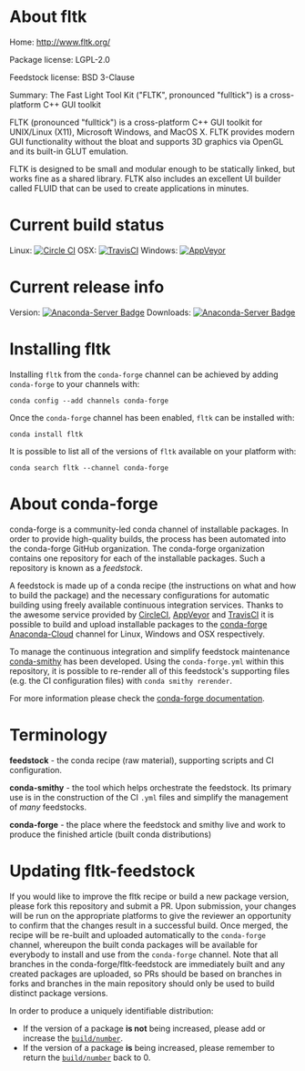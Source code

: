 About fltk
==========

Home: http://www.fltk.org/

Package license: LGPL-2.0

Feedstock license: BSD 3-Clause

Summary: The Fast Light Tool Kit ("FLTK", pronounced "fulltick") is a cross-platform C++ GUI toolkit

FLTK (pronounced "fulltick") is a cross-platform C++ GUI toolkit for
UNIX/Linux (X11), Microsoft Windows, and MacOS X. FLTK provides
modern GUI functionality without the bloat and supports 3D graphics via
OpenGL and its built-in GLUT emulation.

FLTK is designed to be small and modular enough to be statically
linked, but works fine as a shared library. FLTK also includes an
excellent UI builder called FLUID that can be used to create
applications in minutes.


Current build status
====================

Linux: [![Circle CI](https://circleci.com/gh/conda-forge/fltk-feedstock.svg?style=shield)](https://circleci.com/gh/conda-forge/fltk-feedstock)
OSX: [![TravisCI](https://travis-ci.org/conda-forge/fltk-feedstock.svg?branch=master)](https://travis-ci.org/conda-forge/fltk-feedstock)
Windows: [![AppVeyor](https://ci.appveyor.com/api/projects/status/github/conda-forge/fltk-feedstock?svg=True)](https://ci.appveyor.com/project/conda-forge/fltk-feedstock/branch/master)

Current release info
====================
Version: [![Anaconda-Server Badge](https://anaconda.org/conda-forge/fltk/badges/version.svg)](https://anaconda.org/conda-forge/fltk)
Downloads: [![Anaconda-Server Badge](https://anaconda.org/conda-forge/fltk/badges/downloads.svg)](https://anaconda.org/conda-forge/fltk)

Installing fltk
===============

Installing `fltk` from the `conda-forge` channel can be achieved by adding `conda-forge` to your channels with:

```
conda config --add channels conda-forge
```

Once the `conda-forge` channel has been enabled, `fltk` can be installed with:

```
conda install fltk
```

It is possible to list all of the versions of `fltk` available on your platform with:

```
conda search fltk --channel conda-forge
```


About conda-forge
=================

conda-forge is a community-led conda channel of installable packages.
In order to provide high-quality builds, the process has been automated into the
conda-forge GitHub organization. The conda-forge organization contains one repository
for each of the installable packages. Such a repository is known as a *feedstock*.

A feedstock is made up of a conda recipe (the instructions on what and how to build
the package) and the necessary configurations for automatic building using freely
available continuous integration services. Thanks to the awesome service provided by
[CircleCI](https://circleci.com/), [AppVeyor](http://www.appveyor.com/)
and [TravisCI](https://travis-ci.org/) it is possible to build and upload installable
packages to the [conda-forge](https://anaconda.org/conda-forge)
[Anaconda-Cloud](http://docs.anaconda.org/) channel for Linux, Windows and OSX respectively.

To manage the continuous integration and simplify feedstock maintenance
[conda-smithy](http://github.com/conda-forge/conda-smithy) has been developed.
Using the ``conda-forge.yml`` within this repository, it is possible to re-render all of
this feedstock's supporting files (e.g. the CI configuration files) with ``conda smithy rerender``.

For more information please check the [conda-forge documentation](https://conda-forge.org/docs/).

Terminology
===========

**feedstock** - the conda recipe (raw material), supporting scripts and CI configuration.

**conda-smithy** - the tool which helps orchestrate the feedstock.
                   Its primary use is in the construction of the CI ``.yml`` files
                   and simplify the management of *many* feedstocks.

**conda-forge** - the place where the feedstock and smithy live and work to
                  produce the finished article (built conda distributions)


Updating fltk-feedstock
=======================

If you would like to improve the fltk recipe or build a new
package version, please fork this repository and submit a PR. Upon submission,
your changes will be run on the appropriate platforms to give the reviewer an
opportunity to confirm that the changes result in a successful build. Once
merged, the recipe will be re-built and uploaded automatically to the
`conda-forge` channel, whereupon the built conda packages will be available for
everybody to install and use from the `conda-forge` channel.
Note that all branches in the conda-forge/fltk-feedstock are
immediately built and any created packages are uploaded, so PRs should be based
on branches in forks and branches in the main repository should only be used to
build distinct package versions.

In order to produce a uniquely identifiable distribution:
 * If the version of a package **is not** being increased, please add or increase
   the [``build/number``](http://conda.pydata.org/docs/building/meta-yaml.html#build-number-and-string).
 * If the version of a package **is** being increased, please remember to return
   the [``build/number``](http://conda.pydata.org/docs/building/meta-yaml.html#build-number-and-string)
   back to 0.